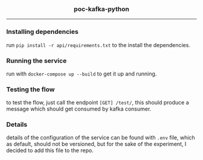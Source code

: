 
<h3 align="center">poc-kafka-python</h3>


---


### **Installing dependencies**
run `pip install -r api/requirements.txt` to the install the dependencies.

### **Running the service**
run with `docker-compose up --build` to get it up and running.

### **Testing the flow**
to test the flow, just call the endpoint `[GET] /test/`, this should produce a message which should get consumed by kafka consumer.

### **Details**
details of the configuration of the service can be found with `.env` file, which as default, should not be versioned, but for the sake of the experiment, I decided to add this file to the repo.
